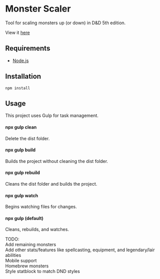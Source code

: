 # Monster Scaler
Tool for scaling monsters up (or down) in D&amp;D 5th edition.

View it [here](https://renmauzuo.github.io/monster-scaler/)

## Requirements

- [Node.js](https://nodejs.org/en/)

## Installation

`npm install`

## Usage

This project uses Gulp for task management.

#### npx gulp clean

Delete the dist folder.

#### npx gulp build

Builds the project without cleaning the dist folder.

#### npx gulp rebuild

Cleans the dist folder and builds the project.

#### npx gulp watch

Begins watching files for changes.

#### npx gulp (default)

Cleans, rebuilds, and watches.

TODO:   
Add remaining monsters  
Add other stats/features like spellcasting, equipment, and legendary/lair abilities  
Mobile support  
Homebrew monsters  
Style statblock to match DND styles  